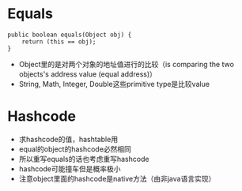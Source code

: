# Equals
```
public boolean equals(Object obj) {  
    return (this == obj);  
}  
```
 - Object里的是对两个对象的地址值进行的比较（is comparing the two objects's address value (equal address)）
 - String, Math, Integer, Double这些primitive type是比较value
 

# Hashcode
 - 求hashcode的值，hashtable用
 - equal的object的hashcode必然相同 
 - 所以重写equals的话也考虑重写hashcode
 - hashcode可能撞车但是概率极小
 - 注意object里面的hashcode是native方法（由非java语言实现）
